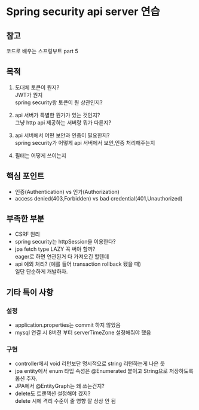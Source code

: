 # Spring security api server 연습
## 참고 
코드로 배우는 스프링부트 part 5

## 목적
1. 도대체 토큰이 뭔지?<br>
   JWT가 뭔지<br>
   spring security랑 토큰이 뭔 상관인지?
   
2. api 서버가 특별한 뭔가가 있는 것인지?<br>
   그냥 http api 제공하는 서버랑 뭐가 다른지?

3. api 서버에서 어떤 보안과 인증이 필요한지?<br>
   spring security가 어떻게 api 서버에서 보안,인증 처리해주는지

4. 필터는 어떻게 쓰이는지

## 핵심 포인트
- 인증(Authentication) vs 인가(Authorization)
- access denied(403,Forbidden) vs bad credential(401,Unauthorized)

## 부족한 부분
- CSRF 원리
- spring security는 httpSession을 이용한다?
- jpa fetch type LAZY 꼭 써야 할까?<br>
 eager로 하면 연관된거 다 가져오긴 할텐데<br>
- api 예외 처리? (예를 들어 transaction rollback 됐을 때)  <br>
일단 단순하게 개발하자.

## 기타 특이 사항
### 설정
- application.properties는 commit 하지 않았음
- mysql 연결 시 8버전 부터 serverTimeZone 설정해줘야 했음
  
### 구현
- controller에서 void 리턴보단 명시적으로 string 리턴하는게 나은 듯
- jpa entity에서 enum 타입 속성은 @Enumerated 붙이고 String으로 저장하도록 옵션 주자.
- JPA에서 @EntityGraph는 왜 쓰는건지?
- delete도 트랜잭션 설정해야 겠지?<br>
  delete 시에 격리 수준이 줄 영향 잘 상상 안 됨

